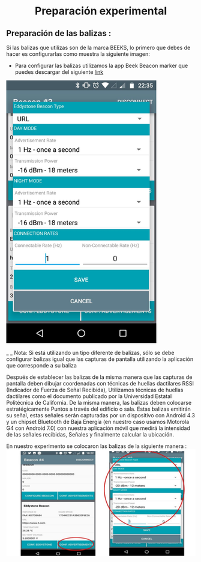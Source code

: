 <H1 align = "center">
Preparación experimental
  <a href="#">
  </a>
</H1>


## Preparación de las balizas :
Si las balizas que utilizas son de la marca BEEKS, lo primero que debes de hacer es configurarlas como muestra la siguiente imagen:
-	Para configurar las balizas utilizamos la app Beek Beacon marker que puedes descargar del siguiente [link](https://drive.google.com/open?id=0B_SXGEKN91UQUVlyWTFROGJ4S28)

<img src="https://github.com/EiderDiaz/Inteligencia-Ambiental/blob/master/img/BeeksConf.jpeg" width=400 height=700>

 _ _ Nota: Si está utilizando un tipo diferente de balizas, sólo se debe configurar balizas igual que las capturas de pantalla utilizando la aplicación que corresponde a su baliza
 
Después de establecer las balizas de la misma manera que las capturas de pantalla deben dibujar coordenadas con técnicas de huellas dactilares RSSI (Indicador de Fuerza de Señal Recibida), 
Utilizamos técnicas de huellas dactilares como el documento publicado por la Universidad Estatal Politécnica de California. De la misma manera, las balizas deben colocarse estratégicamente
Puntos a través del edificio o sala. Estas balizas emitirán su señal, estas señales serán capturadas por un dispositivo con Android 4.3 y un chipset Bluetooth de Baja Energía 
(en nuestro caso usamos Motorola G4 con Android 7.0) con nuestra aplicación móvil que medirá la intensidad de las señales recibidas, Señales y finalmente calcular la ubicación.



En nuestro experimento se colocaron las balizas de la siguiente manera :
  ![](img/SetupBeeks.jpg?raw=true) 

